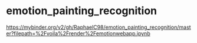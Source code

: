 # emotion_painting_recognition
https://mybinder.org/v2/gh/RaphaelC98/emotion_painting_recognition/master?filepath=%2Fvoila%2Frender%2Femotionwebapp.ipynb

